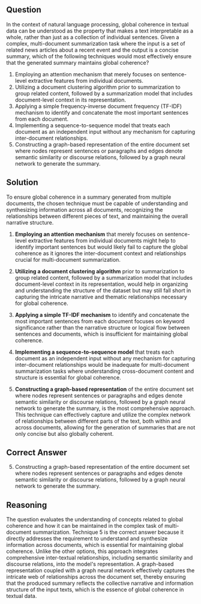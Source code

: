 ## Question
In the context of natural language processing, global coherence in textual data can be understood as the property that makes a text interpretable as a whole, rather than just as a collection of individual sentences. Given a complex, multi-document summarization task where the input is a set of related news articles about a recent event and the output is a concise summary, which of the following techniques would most effectively ensure that the generated summary maintains global coherence?

1. Employing an attention mechanism that merely focuses on sentence-level extractive features from individual documents.
2. Utilizing a document clustering algorithm prior to summarization to group related content, followed by a summarization model that includes document-level context in its representation.
3. Applying a simple frequency-inverse document frequency (TF-IDF) mechanism to identify and concatenate the most important sentences from each document.
4. Implementing a sequence-to-sequence model that treats each document as an independent input without any mechanism for capturing inter-document relationships.
5. Constructing a graph-based representation of the entire document set where nodes represent sentences or paragraphs and edges denote semantic similarity or discourse relations, followed by a graph neural network to generate the summary.

## Solution
To ensure global coherence in a summary generated from multiple documents, the chosen technique must be capable of understanding and synthesizing information across all documents, recognizing the relationships between different pieces of text, and maintaining the overall narrative structure.

1. **Employing an attention mechanism** that merely focuses on sentence-level extractive features from individual documents might help to identify important sentences but would likely fail to capture the global coherence as it ignores the inter-document context and relationships crucial for multi-document summarization.
   
2. **Utilizing a document clustering algorithm** prior to summarization to group related content, followed by a summarization model that includes document-level context in its representation, would help in organizing and understanding the structure of the dataset but may still fall short in capturing the intricate narrative and thematic relationships necessary for global coherence.
   
3. **Applying a simple TF-IDF mechanism** to identify and concatenate the most important sentences from each document focuses on keyword significance rather than the narrative structure or logical flow between sentences and documents, which is insufficient for maintaining global coherence.
   
4. **Implementing a sequence-to-sequence model** that treats each document as an independent input without any mechanism for capturing inter-document relationships would be inadequate for multi-document summarization tasks where understanding cross-document content and structure is essential for global coherence.
   
5. **Constructing a graph-based representation** of the entire document set where nodes represent sentences or paragraphs and edges denote semantic similarity or discourse relations, followed by a graph neural network to generate the summary, is the most comprehensive approach. This technique can effectively capture and utilize the complex network of relationships between different parts of the text, both within and across documents, allowing for the generation of summaries that are not only concise but also globally coherent.

## Correct Answer
5. Constructing a graph-based representation of the entire document set where nodes represent sentences or paragraphs and edges denote semantic similarity or discourse relations, followed by a graph neural network to generate the summary.

## Reasoning
The question evaluates the understanding of concepts related to global coherence and how it can be maintained in the complex task of multi-document summarization. Technique 5 is the correct answer because it directly addresses the requirement to understand and synthesize information across documents, which is essential for maintaining global coherence. Unlike the other options, this approach integrates comprehensive inter-textual relationships, including semantic similarity and discourse relations, into the model's representation. A graph-based representation coupled with a graph neural network effectively captures the intricate web of relationships across the document set, thereby ensuring that the produced summary reflects the collective narrative and information structure of the input texts, which is the essence of global coherence in textual data.